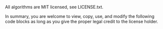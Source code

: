 All algorithms are MIT licensed, see LICENSE.txt.

In summary, you are welcome to view, copy, use, and modify the following code blocks as long as you give the proper legal credit to the license holder.
